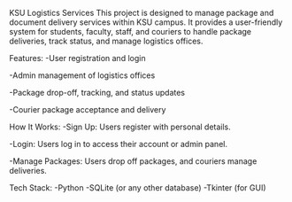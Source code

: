 KSU Logistics Services
This project is designed to manage package and document delivery services within KSU campus. It provides a user-friendly system for students, faculty, staff, and couriers to handle package deliveries, track status, and manage logistics offices.

Features:
-User registration and login

-Admin management of logistics offices

-Package drop-off, tracking, and status updates

-Courier package acceptance and delivery

How It Works:
-Sign Up: Users register with personal details.

-Login: Users log in to access their account or admin panel.

-Manage Packages: Users drop off packages, and couriers manage deliveries.

Tech Stack:
-Python
-SQLite (or any other database)
-Tkinter (for GUI)
